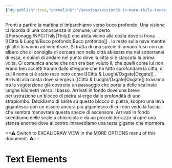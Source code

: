 ```yaml
---
{"dg-publish":true,"permalink":"/session/session06-in-mare-thily-teste-giganti/","dgPassFrontmatter":true}
---
```


Pronti a partire la mattina ci imbarchiamo verso buco profondo. Una visione ci ricorda di una conoscenza in comune, un certo [[Personaggi/NPC/Thily\|Thily]] che abita vicino alla costa dove si trova [[Città & Luoghi/Buco profondo\|Buco profondo]] . Io resto sulla nave mentre gli altri lo vanno ad incontrare. Si tratta di una specie di umano fuso con un albero che ci consiglia di cercare non nella città abissata ma nei sotterranei di essa, e quindi di andare nel punto dove la città si è staccata la prima volta. Ci comunica anche che non era ben voluto li, che quelli come lui non erano ben accetti tranne dallo stregone che ha fatto sprofondare la citta, di cui il nome ci è stato reso noto come [[Città & Luoghi/Oxgate\|Oxgate]] . Arrivati alla costa dove si ergeva [[Città & Luoghi/Oxgate\|Oxgate]] troviamo tra la vegetazione già costruita un passaggio che porta a delle scalinate lunghe kilometri verso il basso. Arrivati in fondo dove una breve perlustrazione un blocco di pietra si erge dalle profondità di uno strapiombo. Decidiamo di salire su questo blocco di pietra, scopro una leva gigantesca con un essere ancora più gigantesco di cui non vedo la faccia che sembra manovrare questa specie di ascensore. Arrivati in fondo scendiamo delle scale a chiocciola e da un piccolo terrazzo si apre una stanza enorme dove al centro intravediamo una testa gigante che mormora.

<div class="transclusion internal-embed is-loaded"><div class="markdown-embed">




==⚠  Switch to EXCALIDRAW VIEW in the MORE OPTIONS menu of this document. ⚠==


# Text Elements


</div></div>
